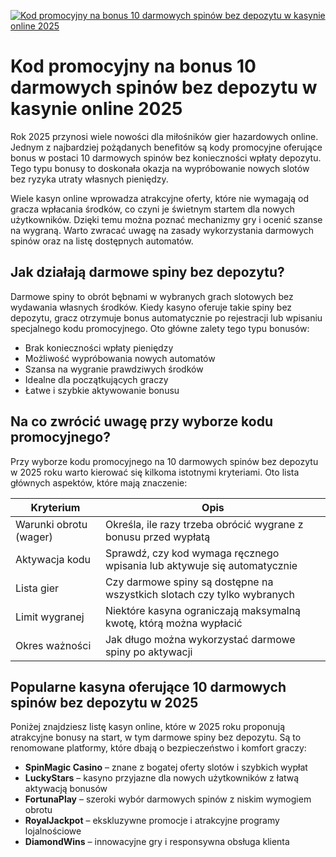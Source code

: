 [![Kod promocyjny na bonus 10 darmowych spinów bez depozytu w kasynie online 2025](https://123-caf.pages.dev/gitsignup.png)](https://vrmoo.ru/Bt82HjjY)

<h1>Kod promocyjny na bonus 10 darmowych spinów bez depozytu w kasynie online 2025</h1> <p>Rok 2025 przynosi wiele nowości dla miłośników gier hazardowych online. Jednym z najbardziej pożądanych benefitów są kody promocyjne oferujące bonus w postaci 10 darmowych spinów bez konieczności wpłaty depozytu. Tego typu bonusy to doskonała okazja na wypróbowanie nowych slotów bez ryzyka utraty własnych pieniędzy.</p> <p>Wiele kasyn online wprowadza atrakcyjne oferty, które nie wymagają od gracza wpłacania środków, co czyni je świetnym startem dla nowych użytkowników. Dzięki temu można poznać mechanizmy gry i ocenić szanse na wygraną. Warto zwracać uwagę na zasady wykorzystania darmowych spinów oraz na listę dostępnych automatów.</p> <h2>Jak działają darmowe spiny bez depozytu?</h2> <p>Darmowe spiny to obrót bębnami w wybranych grach slotowych bez wydawania własnych środków. Kiedy kasyno oferuje takie spiny bez depozytu, gracz otrzymuje bonus automatycznie po rejestracji lub wpisaniu specjalnego kodu promocyjnego. Oto główne zalety tego typu bonusów:</p> <ul>   <li>Brak konieczności wpłaty pieniędzy</li>   <li>Możliwość wypróbowania nowych automatów</li>   <li>Szansa na wygranie prawdziwych środków</li>   <li>Idealne dla początkujących graczy</li>   <li>Łatwe i szybkie aktywowanie bonusu</li> </ul> <h2>Na co zwrócić uwagę przy wyborze kodu promocyjnego?</h2> <p>Przy wyborze kodu promocyjnego na 10 darmowych spinów bez depozytu w 2025 roku warto kierować się kilkoma istotnymi kryteriami. Oto lista głównych aspektów, które mają znaczenie:</p> <table>   <thead>     <tr>       <th>Kryterium</th>       <th>Opis</th>     </tr>   </thead>   <tbody>     <tr>       <td>Warunki obrotu (wager)</td>       <td>Określa, ile razy trzeba obrócić wygrane z bonusu przed wypłatą</td>     </tr>     <tr>       <td>Aktywacja kodu</td>       <td>Sprawdź, czy kod wymaga ręcznego wpisania lub aktywuje się automatycznie</td>     </tr>     <tr>       <td>Lista gier</td>       <td>Czy darmowe spiny są dostępne na wszystkich slotach czy tylko wybranych</td>     </tr>     <tr>       <td>Limit wygranej</td>       <td>Niektóre kasyna ograniczają maksymalną kwotę, którą można wypłacić</td>     </tr>     <tr>       <td>Okres ważności</td>       <td>Jak długo można wykorzystać darmowe spiny po aktywacji</td>     </tr>   </tbody> </table> <h2>Popularne kasyna oferujące 10 darmowych spinów bez depozytu w 2025</h2> <p>Poniżej znajdziesz listę kasyn online, które w 2025 roku proponują atrakcyjne bonusy na start, w tym darmowe spiny bez depozytu. Są to renomowane platformy, które dbają o bezpieczeństwo i komfort graczy:</p> <ul>   <li><strong>SpinMagic Casino</strong> – znane z bogatej oferty slotów i szybkich wypłat</li>   <li><strong>LuckyStars</strong> – kasyno przyjazne dla nowych użytkowników z łatwą aktywacją bonusów</li>   <li><strong>FortunaPlay</strong> – szeroki wybór darmowych spinów z niskim wymogiem obrotu</li>   <li><strong>RoyalJackpot</strong> – ekskluzywne promocje i atrakcyjne programy lojalnościowe</li>   <li><strong>DiamondWins</strong> – innowacyjne gry i responsywna obsługa klienta</li> </ul>